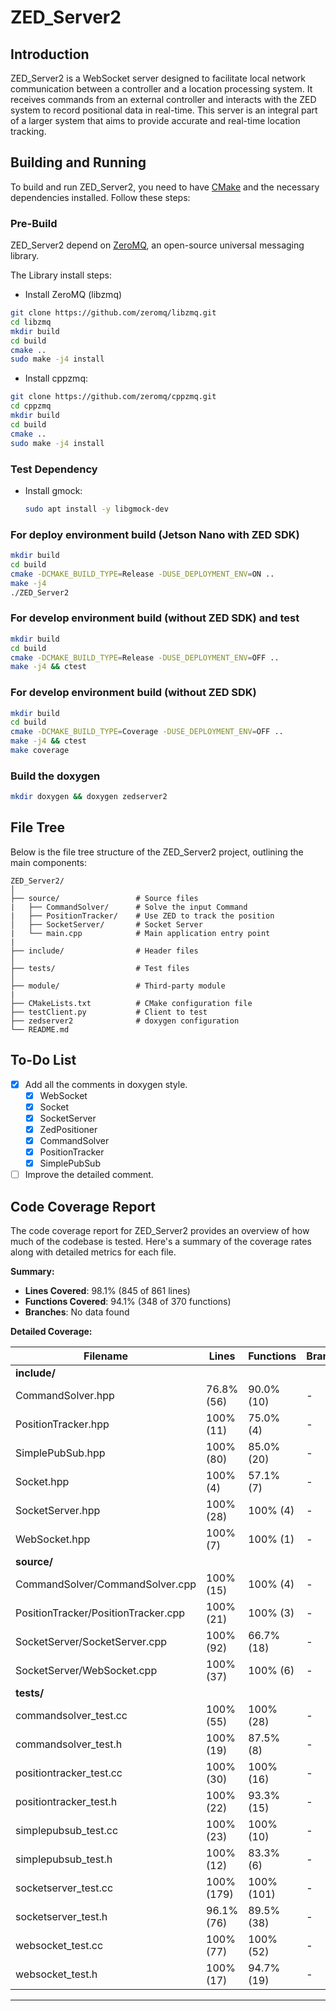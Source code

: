 # ZED_Server2

## Introduction

ZED_Server2 is a WebSocket server designed to facilitate local network communication between a controller and a location processing system. It receives commands from an external controller and interacts with the ZED system to record positional data in real-time. This server is an integral part of a larger system that aims to provide accurate and real-time location tracking.

## Building and Running

To build and run ZED_Server2, you need to have [CMake](https://cmake.org/) and the necessary dependencies installed. Follow these steps:

### Pre-Build
ZED_Server2 depend on [ZeroMQ](https://zeromq.org/), an open-source universal messaging library.

The Library install steps:

* Install ZeroMQ (libzmq)
 ```bash
git clone https://github.com/zeromq/libzmq.git
cd libzmq
mkdir build
cd build
cmake ..
sudo make -j4 install
```

* Install cppzmq:
```bash
git clone https://github.com/zeromq/cppzmq.git
cd cppzmq
mkdir build
cd build
cmake ..
sudo make -j4 install
```

### Test Dependency
* Install gmock:
    ```bash
    sudo apt install -y libgmock-dev
    ```
### For deploy environment build (Jetson Nano with ZED SDK)

```bash
mkdir build
cd build
cmake -DCMAKE_BUILD_TYPE=Release -DUSE_DEPLOYMENT_ENV=ON ..
make -j4
./ZED_Server2
```

### For develop environment build (without ZED SDK) and test

```bash
mkdir build
cd build
cmake -DCMAKE_BUILD_TYPE=Release -DUSE_DEPLOYMENT_ENV=OFF ..
make -j4 && ctest
```

### For develop environment build (without ZED SDK)

```bash
mkdir build
cd build
cmake -DCMAKE_BUILD_TYPE=Coverage -DUSE_DEPLOYMENT_ENV=OFF ..
make -j4 && ctest
make coverage
```

### Build the doxygen

```bash
mkdir doxygen && doxygen zedserver2
```

## File Tree

Below is the file tree structure of the ZED_Server2 project, outlining the main components:

```
ZED_Server2/
│
├── source/                 # Source files
|   ├── CommandSolver/      # Solve the input Command 
|   ├── PositionTracker/    # Use ZED to track the position
│   ├── SocketServer/       # Socket Server
|   └── main.cpp            # Main application entry point
|
├── include/                # Header files
│
├── tests/                  # Test files
│
├── module/                 # Third-party module
|
├── CMakeLists.txt          # CMake configuration file
├── testClient.py           # Client to test 
├── zedserver2              # doxygen configuration
└── README.md
```

## To-Do List

- [X] Add all the comments in doxygen style.
    - [X] WebSocket
    - [X] Socket
    - [X] SocketServer
    - [X] ZedPositioner
    - [X] CommandSolver
    - [X] PositionTracker
    - [X] SimplePubSub
- [ ] Improve the detailed comment.

## Code Coverage Report

The code coverage report for ZED_Server2 provides an overview of how much of the codebase is tested. Here's a summary of the coverage rates along with detailed metrics for each file.

**Summary:**
- **Lines Covered**: 98.1% (845 of 861 lines)
- **Functions Covered**: 94.1% (348 of 370 functions)
- **Branches**: No data found

**Detailed Coverage:**

| Filename                                   | Lines       | Functions   | Branches    |
|--------------------------------------------|-------------|-------------|-------------|
| **include/**                               |             |             |             |
| CommandSolver.hpp                          | 76.8% (56)  | 90.0% (10)  | -           |
| PositionTracker.hpp                        | 100% (11)   | 75.0% (4)   | -           |
| SimplePubSub.hpp                           | 100% (80)   | 85.0% (20)  | -           |
| Socket.hpp                                 | 100% (4)    | 57.1% (7)   | -           |
| SocketServer.hpp                           | 100% (28)   | 100% (4)    | -           |
| WebSocket.hpp                              | 100% (7)    | 100% (1)    | -           |
| **source/**                                |             |             |             |
| CommandSolver/CommandSolver.cpp            | 100% (15)   | 100% (4)    | -           |
| PositionTracker/PositionTracker.cpp        | 100% (21)   | 100% (3)    | -           |
| SocketServer/SocketServer.cpp              | 100% (92)   | 66.7% (18)  | -           |
| SocketServer/WebSocket.cpp                 | 100% (37)   | 100% (6)    | -           |
| **tests/**                                 |             |             |             |
| commandsolver_test.cc                      | 100% (55)   | 100% (28)   | -           |
| commandsolver_test.h                       | 100% (19)   | 87.5% (8)   | -           |
| positiontracker_test.cc                    | 100% (30)   | 100% (16)   | -           |
| positiontracker_test.h                     | 100% (22)   | 93.3% (15)  | -           |
| simplepubsub_test.cc                       | 100% (23)   | 100% (10)   | -           |
| simplepubsub_test.h                        | 100% (12)   | 83.3% (6)   | -           |
| socketserver_test.cc                       | 100% (179)  | 100% (101)  | -           |
| socketserver_test.h                        | 96.1% (76)  | 89.5% (38)  | -           |
| websocket_test.cc	                         | 100% (77)   | 100% (52)   | -           |
| websocket_test.h                           | 100% (17)   | 94.7% (19)  | -           |
---